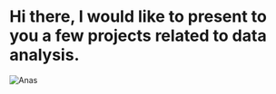 # Hi there, I would like to present to you a few projects related to data analysis.

![Anas](https://github.com/anasm20/Data_Analysis_Projects/assets/112882511/63d7f28c-a057-4a02-8f3c-125b0c5a17d1)
